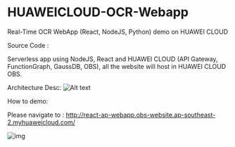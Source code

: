 # HUAWEICLOUD-OCR-Webapp

Real-Time OCR WebApp (React, NodeJS, Python) demo on HUAWEI CLOUD

Source Code :


Serverless app using NodeJS, React and HUAWEI CLOUD (API Gateway, FunctionGraph, GaussDB, OBS), all the website will host in HUAWEI CLOUD OBS. 

Architecture Desc:
![Alt text](https://github.com/hexlicn/HUAWEICLOUD-OCR-Webapp/blob/master/images/arch.png)

How to demo:

Please navigate to : http://react-ap-webapp.obs-website.ap-southeast-2.myhuaweicloud.com/

![img](https://github.com/hexlicn/HUAWEICLOUD-OCR-Webapp/blob/master/images/react-app-ocr.gif)
